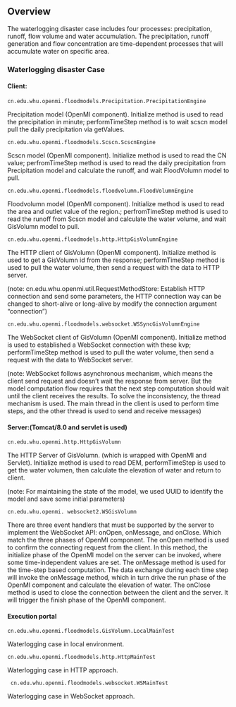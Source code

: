 ## Overview

The waterlogging disaster case includes four processes: precipitation, runoff, flow volume and water accumulation. The precipitation, runoff generation and flow concentration are time-dependent processes that will accumulate water on specific area. 


### Waterlogging disaster Case
#### Client:
    cn.edu.whu.openmi.floodmodels.Precipitation.PrecipitationEngine
Precipitation model (OpenMI component). Initialize method is used to read the precipitation in minute; performTimeStep method is to wait scscn model pull the daily precipitation via getValues.

    cn.edu.whu.openmi.floodmodels.Scscn.ScscnEngine
Scscn model (OpenMI component). Initialize method is used to read the CN value; perfromTimeStep method is used to read the daily precipitation from Precipitation model and calculate the runoff, and wait FloodVolumn model to pull.

    cn.edu.whu.openmi.floodmodels.floodvolumn.FloodVolumnEngine
Floodvolumn model (OpenMI component). Initialize method is used to read the area and outlet value of the region.; perfromTimeStep method is used to read the runoff from Scscn model and calculate the water volume, and wait GisVolumn model to pull.

    cn.edu.whu.openmi.floodmodels.http.HttpGisVolumnEngine
The HTTP client of GisVolumn (OpenMI component). Initialize method is used to get a GisVolumn id from the response; performTimeStep method is used to pull the water volume, then send a request with the data to HTTP server.

(note: cn.edu.whu.openmi.util.RequestMethodStore: Establish HTTP connection and send some parameters, the HTTP connection way can be changed to short-alive or long-alive by modify the connection argument “connection”)

    cn.edu.whu.openmi.floodmodels.websocket.WSSyncGisVolumnEngine
The WebSocket client of  GisVolumn (OpenMI component). Initialize method is used to established a WebSocket connection with these kvp; performTimeStep method is used to pull the water volume, then send a request with the data to WebSocket server. 

(note: WebSocket follows asynchronous mechanism, which means the client send request and doesn’t wait the response from server. But the model computation flow requires that the next step computation should wait until the client receives the results. To solve the inconsistency, the thread mechanism is used. The main thread in the client is used to perform time steps, and the other thread is used to send and receive messages)


#### Server:(Tomcat/8.0 and servlet is used)
    cn.edu.whu.openmi.http.HttpGisVolumn
The HTTP Server of GisVolumn. (which is wrapped with OpenMI and Servlet). Initialize method is used to read DEM, performTimeStep is used to get the water volumen, then calculate the elevation of water and return to client. 

(note: For maintaining the state of the model, we used UUID to identify the model and save some initial parameters)

    cn.edu.whu.openmi. websocket2.WSGisVolumn
There are three event handlers that must be supported by the server to implement the WebSocket API: onOpen, onMessage, and onClose. Which match the three phases of OpenMI component. The onOpen method is used to confirm the connecting request from the client. In this method, the initialize phase of the OpenMI model on the server can be invoked, where some time-independent values are set. The onMessage method is used for the time-step based computation. The data exchange during each time step will invoke the onMessage method, which in turn drive the run phase of the OpenMI component and calculate the elevation of water. The onClose method is used to close the connection between the client and the server. It will trigger the finish phase of the OpenMI component.

#### Execution portal 
    cn.edu.whu.openmi.floodmodels.GisVolumn.LocalMainTest
Waterlogging case in local environment.
    
    cn.edu.whu.openmi.floodmodels.http.HttpMainTest
Waterlogging case in HTTP approach.

     cn.edu.whu.openmi.floodmodels.websocket.WSMainTest
Waterlogging case in WebSocket approach.

